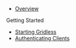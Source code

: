* [Overview](/)

Getting Started
* [Starting Gridless](/docs/starting-gridless/)
* [Authenticating Clients](/docs/authentication/)